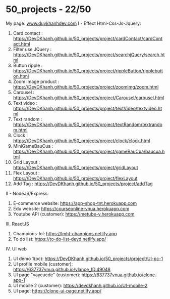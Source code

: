 # 50_projects - 22/50
My page: www.duykhanhdev.com
I - Effect Html-Css-Js-Jquery:

1. Card contact :
   https://DevDKhanh.github.io/50_projects/project/cardContact/cardContact.html
2. Filter use JQuery :
   https://DevDKhanh.github.io/50_projects/project/searchjQuery/search.html
3. Button ripple :
   https://DevDKhanh.github.io/50_projects/project/rippleButton/ripplebutton.html
4. Zoom image product :
   https://DevDKhanh.github.io/50_projects/project/zoomImg/zoom.html
5. Carousel :
   https://DevDKhanh.github.io/50_projects/project/Carousel/carousel.html
6. Text video :
   https://DevDKhanh.github.io/50_projects/project/textVideo/textvideo.html
7. Text random :
   https://DevDKhanh.github.io/50_projects/project/textRandom/textrandom.html
8. Clock : https://DevDKhanh.github.io/50_projects/project/clock/clock.html
9. MiniGameBauCua :
   https://DevDKhanh.github.io/50_projects/project/gameBauCua/baucua.html
10. Grid Layout : https://DevDKhanh.github.io/50_projects/project/gridLayout
11. Flex Layout : https://DevDKhanh.github.io/50_projects/project/flexLayout
12. Add Tag : https://DevDKhanh.github.io/50_projects/project/addTag

II - NodeJS/Express:

1. E-commerce website: https://app-shop-tnt.herokuapp.com
2. Edu website: https://courseonline-vnua.herokuapp.com
3. Youtube API (customer): https://metube-v.herokuapp.com

III. ReactJS

1. Champions-lol: https://lmht-chanpions.netlify.app
2. To do list: https://to-do-list-devd.netlify.app/

IV. UI web

1. UI demo 1(pc): https://DevDKhanh.github.io/50_projects/project/UI-pc-1
2. UI profile mobile (customer): https://637737vnua.github.io/vlance_ID.49048
3. UI page "vaycucde" (customer): https://637737vnua.github.io/clone-app-1
4. UI mobile 2 (customer): https://devdkhanh.github.io/UI-mobile-2
5. UI page: https://clone-ui-page.netlify.app/
